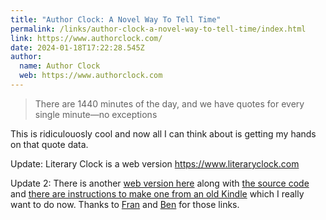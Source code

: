 ```yaml
---
title: "Author Clock: A Novel Way To Tell Time"
permalink: /links/author-clock-a-novel-way-to-tell-time/index.html
link: https://www.authorclock.com/
date: 2024-01-18T17:22:28.545Z
author: 
  name: Author Clock
  web: https://www.authorclock.com
---
```


> There are 1440 minutes of the day, and we have quotes for every single minute—no exceptions

This is ridiculouosly cool and now all I can think about is getting my hands on that quote data.

Update: Literary Clock is a web version https://www.literaryclock.com 

Update 2: There is another [web version here](https://literature-clock.jenevoldsen.com/) along with [the source code](https://github.com/JohannesNE/literature-clock) and [there are instructions to make one from an old Kindle](https://www.instructables.com/Literary-Clock-Made-From-E-reader/) which I really want to do now. Thanks to [Fran](https://iamfran.com) and [Ben](https://bendaubney.com) for those links.